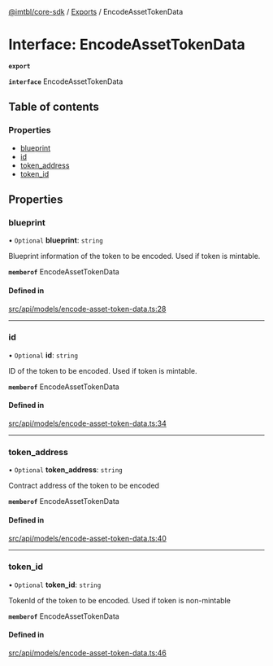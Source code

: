 [@imtbl/core-sdk](../README.md) / [Exports](../modules.md) / EncodeAssetTokenData

# Interface: EncodeAssetTokenData

**`export`** 

**`interface`** EncodeAssetTokenData

## Table of contents

### Properties

- [blueprint](EncodeAssetTokenData.md#blueprint)
- [id](EncodeAssetTokenData.md#id)
- [token\_address](EncodeAssetTokenData.md#token_address)
- [token\_id](EncodeAssetTokenData.md#token_id)

## Properties

### blueprint

• `Optional` **blueprint**: `string`

Blueprint information of the token to be encoded. Used if token is mintable.

**`memberof`** EncodeAssetTokenData

#### Defined in

[src/api/models/encode-asset-token-data.ts:28](https://github.com/immutable/imx-core-sdk/blob/7204457/src/api/models/encode-asset-token-data.ts#L28)

___

### id

• `Optional` **id**: `string`

ID of the token to be encoded. Used if token is mintable.

**`memberof`** EncodeAssetTokenData

#### Defined in

[src/api/models/encode-asset-token-data.ts:34](https://github.com/immutable/imx-core-sdk/blob/7204457/src/api/models/encode-asset-token-data.ts#L34)

___

### token\_address

• `Optional` **token\_address**: `string`

Contract address of the token to be encoded

**`memberof`** EncodeAssetTokenData

#### Defined in

[src/api/models/encode-asset-token-data.ts:40](https://github.com/immutable/imx-core-sdk/blob/7204457/src/api/models/encode-asset-token-data.ts#L40)

___

### token\_id

• `Optional` **token\_id**: `string`

TokenId of the token to be encoded. Used if token is non-mintable

**`memberof`** EncodeAssetTokenData

#### Defined in

[src/api/models/encode-asset-token-data.ts:46](https://github.com/immutable/imx-core-sdk/blob/7204457/src/api/models/encode-asset-token-data.ts#L46)
